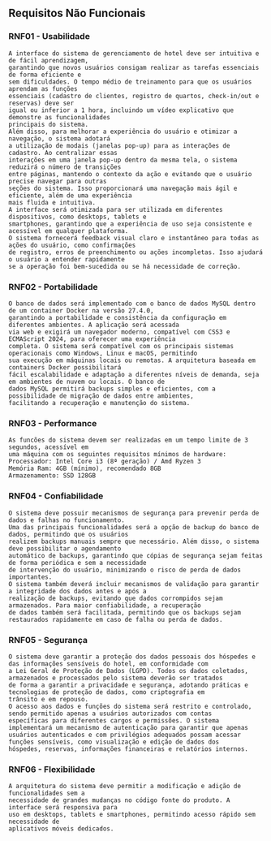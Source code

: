 ﻿## Requisitos Não Funcionais

### RNF01 - Usabilidade
	A interface do sistema de gerenciamento de hotel deve ser intuitiva e de fácil aprendizagem,
	garantindo que novos usuários consigam realizar as tarefas essenciais de forma eficiente e
	sem dificuldades. O tempo médio de treinamento para que os usuários aprendam as funções
	essenciais (cadastro de clientes, registro de quartos, check-in/out e reservas) deve ser
	igual ou inferior a 1 hora, incluindo um vídeo explicativo que demonstre as funcionalidades
	principais do sistema.
	Além disso, para melhorar a experiência do usuário e otimizar a navegação, o sistema adotará
	a utilização de modais (janelas pop-up) para as interações de cadastro. Ao centralizar essas
	interações em uma janela pop-up dentro da mesma tela, o sistema reduzirá o número de transições
	entre páginas, mantendo o contexto da ação e evitando que o usuário precise navegar para outras
	seções do sistema. Isso proporcionará uma navegação mais ágil e eficiente, além de uma experiência
	mais fluida e intuitiva.
	A interface será otimizada para ser utilizada em diferentes dispositivos, como desktops, tablets e
	smartphones, garantindo que a experiência de uso seja consistente e acessível em qualquer plataforma.
	O sistema fornecerá feedback visual claro e instantâneo para todas as ações do usuário, como confirmações
	de registro, erros de preenchimento ou ações incompletas. Isso ajudará o usuário a entender rapidamente
	se a operação foi bem-sucedida ou se há necessidade de correção.

### RNF02 - Portabilidade
	O banco de dados será implementado com o banco de dados MySQL dentro de um container Docker na versão 27.4.0,
	garantindo a portabilidade e consistência da configuração em diferentes ambientes. A aplicação será acessada
	via web e exigirá um navegador moderno, compatível com CSS3 e ECMAScript 2024, para oferecer uma experiência
	completa. O sistema será compatível com os principais sistemas operacionais como Windows, Linux e macOS, permitindo
	sua execução em máquinas locais ou remotas. A arquitetura baseada em containers Docker possibilitará
	fácil escalabilidade e adaptação a diferentes níveis de demanda, seja em ambientes de nuvem ou locais. O banco de
	dados MySQL permitirá backups simples e eficientes, com a possibilidade de migração de dados entre ambientes,
	facilitando a recuperação e manutenção do sistema.
	
### RNF03 - Performance
	As funcões do sistema devem ser realizadas em um tempo limite de 3 segundos, acessível em
	uma máquina com os seguintes requisitos mínimos de hardware: 
	Processador: Intel Core i3 (8ª geração) / Amd Ryzen 3
	Memória Ram: 4GB (mínimo), recomendado 8GB
	Armazenamento: SSD 128GB
	
### RNF04 - Confiabilidade
	O sistema deve possuir mecanismos de segurança para prevenir perda de dados e falhas no funcionamento.
	Uma das principais funcionalidades será a opção de backup do banco de dados, permitindo que os usuários
	realizem backups manuais sempre que necessário. Além disso, o sistema deve possibilitar o agendamento
	automático de backups, garantindo que cópias de segurança sejam feitas de forma periódica e sem a necessidade
	de intervenção do usuário, minimizando o risco de perda de dados importantes.
	O sistema também deverá incluir mecanismos de validação para garantir a integridade dos dados antes e após a
	realização de backups, evitando que dados corrompidos sejam armazenados. Para maior confiabilidade, a recuperação
	de dados também será facilitada, permitindo que os backups sejam restaurados rapidamente em caso de falha ou perda de dados.

### RNF05 - Segurança
	O sistema deve garantir a proteção dos dados pessoais dos hóspedes e das informações sensíveis do hotel, em conformidade com
	a Lei Geral de Proteção de Dados (LGPD). Todos os dados coletados, armazenados e processados pelo sistema deverão ser tratados
	de forma a garantir a privacidade e segurança, adotando práticas e tecnologias de proteção de dados, como criptografia em
	trânsito e em repouso.
	O acesso aos dados e funções do sistema será restrito e controlado, sendo permitido apenas a usuários autorizados com contas
	específicas para diferentes cargos e permissões. O sistema implementará um mecanismo de autenticação para garantir que apenas
	usuários autenticados e com privilégios adequados possam acessar funções sensíveis, como visualização e edição de dados dos
	hóspedes, reservas, informações financeiras e relatórios internos.	

### RNF06 - Flexibilidade
	A arquitetura do sistema deve permitir a modificação e adição de funcionalidades sem a
	necessidade de grandes mudanças no código fonte do produto. A interface será responsiva para
	uso em desktops, tablets e smartphones, permitindo acesso rápido sem necessidade de
	aplicativos móveis dedicados.
	
	
	
